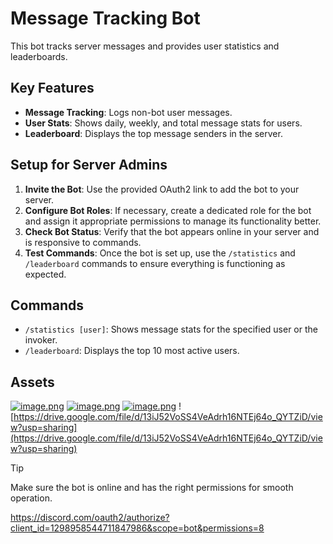 # Message Tracking Bot

This bot tracks server messages and provides user statistics and leaderboards.

## Key Features
- **Message Tracking**: Logs non-bot user messages.
- **User Stats**: Shows daily, weekly, and total message stats for users.
- **Leaderboard**: Displays the top message senders in the server.

## Setup for Server Admins
1. **Invite the Bot**: Use the provided OAuth2 link to add the bot to your server.
2. **Configure Bot Roles**: If necessary, create a dedicated role for the bot and assign it appropriate permissions to manage its functionality better.
3. **Check Bot Status**: Verify that the bot appears online in your server and is responsive to commands.
4. **Test Commands**: Once the bot is set up, use the `/statistics` and `/leaderboard` commands to ensure everything is functioning as expected.

## Commands
- `/statistics [user]`: Shows message stats for the specified user or the invoker.
- `/leaderboard`: Displays the top 10 most active users.

## Assets
[![image.png](https://i.postimg.cc/8CmHFF9n/image.png)](https://postimg.cc/NyLTS0g1)
[![image.png](https://i.postimg.cc/L4bVZFQR/image.png)](https://postimg.cc/F10S28Qn)
[![image.png](https://i.postimg.cc/Qtnc5cbS/image.png)](https://postimg.cc/HcXJ1cF7)
![https://drive.google.com/file/d/13iJ52VoSS4VeAdrh16NTEj64o_QYTZiD/view?usp=sharing](https://drive.google.com/file/d/13iJ52VoSS4VeAdrh16NTEj64o_QYTZiD/view?usp=sharing)

> [!TIP]
> Make sure the bot is online and has the right permissions for smooth operation.

https://discord.com/oauth2/authorize?client_id=1298958544711847986&scope=bot&permissions=8

